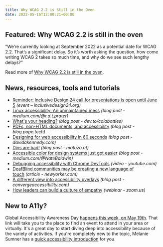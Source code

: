 ```yaml
---
title: Why WCAG 2.2 is Still in the Oven
date: 2022-05-16T12:00:21+00:00
---
```


## Featured: Why WCAG 2.2 is still in the oven

"We’re currently looking at September 2022 as a potential date for WCAG 2.2. That’s a significant delay. So it’s worth asking the question, how come writing WCAG 2 takes so much time, and why do we see such lengthy delays?"

Read more of [Why WCAG 2.2 is still in the oven](https://www.deque.com/blog/why-wcag-2-2-is-still-in-the-oven/).

## News, resources, tools and tutorials

- [Reminder: Inclusive Design 24 call for presentations is open until June 5](https://inclusivedesign24.org/2022/) *(event – inclusivedesign24.org)*
- [Linux accessibility: An unmaintained mess](https://medium.com/@r.d.t.prater/linux-accessibility-an-unmaintained-mess-8fbf9decaf8a) *(blog post - medium.com/@r.d.t.prater)*
- [What's your heading?](https://dev.to/colabottles/whats-your-heading-2eak) *(blog post - dev.to/colabottles)*
- [PDFs, non-HTML documents, and accessibility](https://blog.pope.tech/2022/05/03/pdfs-non-html-documents-and-accessibility/) *(blog post - blog.pope.tech)*
- [Designing for web accessibility in 60 seconds](https://davidakennedy.com/blog/accessible-design-in-60-seconds/) *(blog post - davidakennedy.com)*
- [Divs are bad!](https://www.matuzo.at/blog/2022/divs-are-bad/) *(blog post - matuzo.at)*
- [Accessible color for design systems just got easier](https://medium.com/@NateBaldwin/accessible-color-for-design-systems-just-got-easier-40e8420a8371) *(blog post - medium.com/@NateBaldwin)*
- [Debugging accessibility with Chrome DevTools](https://youtube.com/watch?v=Th-nv-SCj4Q) *(video - youtube.com)*
- [DeafBlind communities may be creating a new language of touch](https://www.newyorker.com/culture/annals-of-inquiry/deafblind-communities-may-be-creating-a-new-language-of-touch) *(article - newyorker.com)*
- [A different view into accessibility overlays](https://convergeaccessibility.com/2022/05/09/a-different-view-into-accessibility-overlays/) *(blog post - convergeaccessibility.com)*
- [How leaders can build a culture of empathy](https://us02web.zoom.us/webinar/register/8416521011527/WN_ckp9gWz3RIqV6AuPe06ixA) *(webinar - zoom.us)*

## New to A11y?

Global Accessibility Awareness Day [happens this week, on May 19th](https://accessibility.day). That link will take you to the place to find an event to attend in your area or virtually. It's a great day to start diving deep into accessibility because of the variety of activities. If you're completely new to the topic, Melanie Sumner has a [quick accessibility introduction](https://a11y-intro.com) for you.

